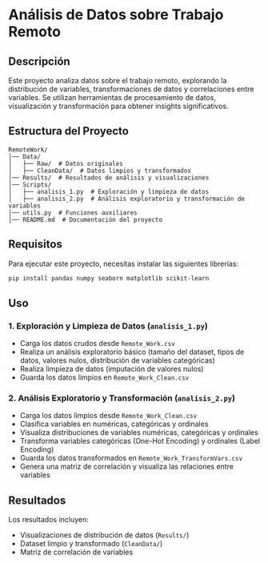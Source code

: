 # Análisis de Datos sobre Trabajo Remoto

## Descripción
Este proyecto analiza datos sobre el trabajo remoto, explorando la distribución de variables, transformaciones de datos y correlaciones entre variables. Se utilizan herramientas de procesamiento de datos, visualización y transformación para obtener insights significativos.

## Estructura del Proyecto
```
RemoteWork/
│── Data/
│   ├── Raw/  # Datos originales
│   ├── CleanData/  # Datos limpios y transformados
│── Results/  # Resultados de análisis y visualizaciones
│── Scripts/
│   ├── analisis_1.py  # Exploración y limpieza de datos
│   ├── analisis_2.py  # Análisis exploratorio y transformación de variables
│── utils.py  # Funciones auxiliares
│── README.md  # Documentación del proyecto
```

## Requisitos
Para ejecutar este proyecto, necesitas instalar las siguientes librerías:
```bash
pip install pandas numpy seaborn matplotlib scikit-learn
```

## Uso
### 1. Exploración y Limpieza de Datos (`analisis_1.py`)
- Carga los datos crudos desde `Remote_Work.csv`
- Realiza un análisis exploratorio básico (tamaño del dataset, tipos de datos, valores nulos, distribución de variables categóricas)
- Realiza limpieza de datos (imputación de valores nulos)
- Guarda los datos limpios en `Remote_Work_Clean.csv`

### 2. Análisis Exploratorio y Transformación (`analisis_2.py`)
- Carga los datos limpios desde `Remote_Work_Clean.csv`
- Clasifica variables en numéricas, categóricas y ordinales
- Visualiza distribuciones de variables numéricas, categóricas y ordinales
- Transforma variables categóricas (One-Hot Encoding) y ordinales (Label Encoding)
- Guarda los datos transformados en `Remote_Work_TransformVars.csv`
- Genera una matriz de correlación y visualiza las relaciones entre variables

## Resultados
Los resultados incluyen:
- Visualizaciones de distribución de datos (`Results/`)
- Dataset limpio y transformado (`CleanData/`)
- Matriz de correlación de variables




